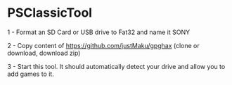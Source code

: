# PSClassicTool

1 - Format an SD Card or USB drive to Fat32 and name it SONY

2 - Copy content of https://github.com/justMaku/gpghax (clone or download, download zip)

3 - Start this tool. It should automatically detect your drive and allow you to add games to it.

